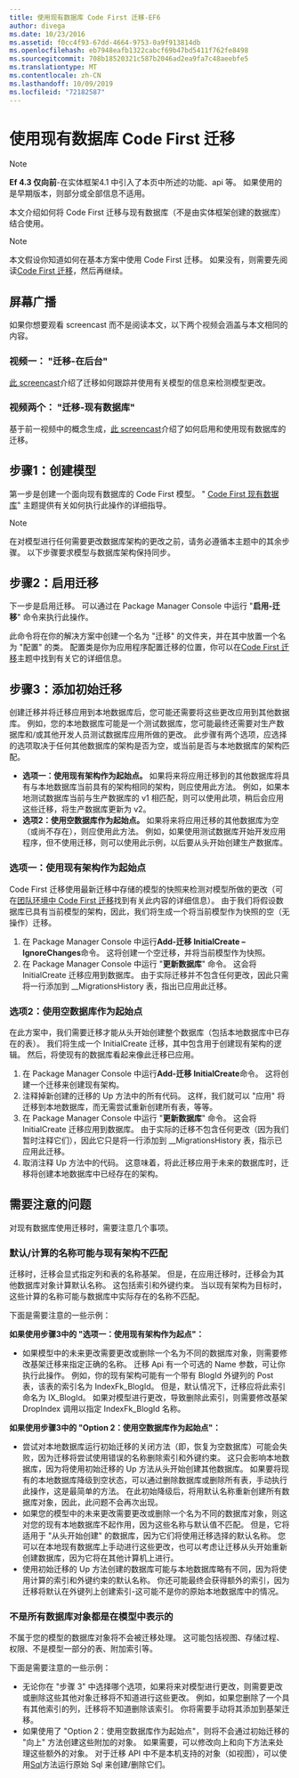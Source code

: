 ```yaml
---
title: 使用现有数据库 Code First 迁移-EF6
author: divega
ms.date: 10/23/2016
ms.assetid: f0cc4f93-67dd-4664-9753-0a9f913814db
ms.openlocfilehash: eb7948eafb1322cabcf69b47bd5411f762fe8498
ms.sourcegitcommit: 708b18520321c587b2046ad2ea9fa7c48aeebfe5
ms.translationtype: MT
ms.contentlocale: zh-CN
ms.lasthandoff: 10/09/2019
ms.locfileid: "72182587"
---
```

# <a name="code-first-migrations-with-an-existing-database"></a>使用现有数据库 Code First 迁移
> [!NOTE]
> **Ef 4.3 仅向前**-在实体框架4.1 中引入了本页中所述的功能、api 等。 如果使用的是早期版本，则部分或全部信息不适用。

本文介绍如何将 Code First 迁移与现有数据库（不是由实体框架创建的数据库）结合使用。

> [!NOTE]
> 本文假设你知道如何在基本方案中使用 Code First 迁移。 如果没有，则需要先阅读[Code First 迁移](~/ef6/modeling/code-first/migrations/index.md)，然后再继续。

## <a name="screencasts"></a>屏幕广播

如果你想要观看 screencast 而不是阅读本文，以下两个视频会涵盖与本文相同的内容。

### <a name="video-one-migrations---under-the-hood"></a>视频一： "迁移-在后台"

[此 screencast](https://channel9.msdn.com/blogs/ef/migrations-under-the-hood)介绍了迁移如何跟踪并使用有关模型的信息来检测模型更改。

### <a name="video-two-migrations---existing-databases"></a>视频两个： "迁移-现有数据库"

基于前一视频中的概念生成，[此 screencast](https://channel9.msdn.com/blogs/ef/migrations-existing-databases)介绍了如何启用和使用现有数据库的迁移。

## <a name="step-1-create-a-model"></a>步骤1：创建模型

第一步是创建一个面向现有数据库的 Code First 模型。 " [Code First 现有数据库](~/ef6/modeling/code-first/workflows/existing-database.md)" 主题提供有关如何执行此操作的详细指导。

>[!NOTE]
> 在对模型进行任何需要更改数据库架构的更改之前，请务必遵循本主题中的其余步骤。 以下步骤要求模型与数据库架构保持同步。

## <a name="step-2-enable-migrations"></a>步骤2：启用迁移

下一步是启用迁移。 可以通过在 Package Manager Console 中运行 "**启用-迁移**" 命令来执行此操作。

此命令将在你的解决方案中创建一个名为 "迁移" 的文件夹，并在其中放置一个名为 "配置" 的类。 配置类是你为应用程序配置迁移的位置，你可以在[Code First 迁移](~/ef6/modeling/code-first/migrations/index.md)主题中找到有关它的详细信息。

## <a name="step-3-add-an-initial-migration"></a>步骤3：添加初始迁移

创建迁移并将迁移应用到本地数据库后，您可能还需要将这些更改应用到其他数据库。 例如，您的本地数据库可能是一个测试数据库，您可能最终还需要对生产数据库和/或其他开发人员测试数据库应用所做的更改。 此步骤有两个选项，应选择的选项取决于任何其他数据库的架构是否为空，或当前是否与本地数据库的架构匹配。

-   **选项一：使用现有架构作为起始点。** 如果将来将应用迁移到的其他数据库将具有与本地数据库当前具有的架构相同的架构，则应使用此方法。 例如，如果本地测试数据库当前与生产数据库的 v1 相匹配，则可以使用此项，稍后会应用这些迁移，将生产数据库更新为 v2。
-   **选项2：使用空数据库作为起始点。** 如果将来将应用迁移的其他数据库为空（或尚不存在），则应使用此方法。 例如，如果使用测试数据库开始开发应用程序，但不使用迁移，则可以使用此示例，以后要从头开始创建生产数据库。

### <a name="option-one-use-existing-schema-as-a-starting-point"></a>选项一：使用现有架构作为起始点

Code First 迁移使用最新迁移中存储的模型的快照来检测对模型所做的更改（可在[团队环境中 Code First 迁移](~/ef6/modeling/code-first/migrations/teams.md)找到有关此内容的详细信息）。 由于我们将假设数据库已具有当前模型的架构，因此，我们将生成一个将当前模型作为快照的空（无操作）迁移。

1.  在 Package Manager Console 中运行**Add-迁移 InitialCreate – IgnoreChanges**命令。 这将创建一个空迁移，并将当前模型作为快照。
2.  在 Package Manager Console 中运行 "**更新数据库**" 命令。 这会将 InitialCreate 迁移应用到数据库。 由于实际迁移并不包含任何更改，因此只需将一行添加到 \_\_MigrationsHistory 表，指出已应用此迁移。

### <a name="option-two-use-empty-database-as-a-starting-point"></a>选项2：使用空数据库作为起始点

在此方案中，我们需要迁移才能从头开始创建整个数据库（包括本地数据库中已存在的表）。 我们将生成一个 InitialCreate 迁移，其中包含用于创建现有架构的逻辑。 然后，将使现有的数据库看起来像此迁移已应用。

1.  在 Package Manager Console 中运行**Add-迁移 InitialCreate**命令。 这将创建一个迁移来创建现有架构。
2.  注释掉新创建的迁移的 Up 方法中的所有代码。 这样，我们就可以 "应用" 将迁移到本地数据库，而无需尝试重新创建所有表，等等。
3.  在 Package Manager Console 中运行 "**更新数据库**" 命令。 这会将 InitialCreate 迁移应用到数据库。 由于实际的迁移不包含任何更改（因为我们暂时注释它们），因此它只是将一行添加到 \_\_MigrationsHistory 表，指示已应用此迁移。
4.  取消注释 Up 方法中的代码。 这意味着，将此迁移应用于未来的数据库时，迁移将创建本地数据库中已经存在的架构。

## <a name="things-to-be-aware-of"></a>需要注意的问题

对现有数据库使用迁移时，需要注意几个事项。

### <a name="defaultcalculated-names-may-not-match-existing-schema"></a>默认/计算的名称可能与现有架构不匹配

迁移时，迁移会显式指定列和表的名称基架。 但是，在应用迁移时，迁移会为其他数据库对象计算默认名称。 这包括索引和外键约束。 当以现有架构为目标时，这些计算的名称可能与数据库中实际存在的名称不匹配。

下面是需要注意的一些示例：

**如果使用步骤3中的 "选项一：使用现有架构作为起点"：**

-   如果模型中的未来更改需要更改或删除一个名为不同的数据库对象，则需要修改基架迁移来指定正确的名称。 迁移 Api 有一个可选的 Name 参数，可让你执行此操作。
    例如，你的现有架构可能有一个带有 BlogId 外键列的 Post 表，该表的索引名为 IndexFk\_BlogId。 但是，默认情况下，迁移应将此索引命名为 IX\_BlogId。 如果对模型进行更改，导致删除此索引，则需要修改基架 DropIndex 调用以指定 IndexFk\_BlogId 名称。

**如果使用步骤3中的 "Option 2：使用空数据库作为起始点"：**

-   尝试对本地数据库运行初始迁移的关闭方法（即，恢复为空数据库）可能会失败，因为迁移将尝试使用错误的名称删除索引和外键约束。 这只会影响本地数据库，因为将使用初始迁移的 Up 方法从头开始创建其他数据库。
    如果要将现有的本地数据库降级到空状态，可以通过删除数据库或删除所有表，手动执行此操作，这是最简单的方法。 在此初始降级后，将用默认名称重新创建所有数据库对象，因此，此问题不会再次出现。
-   如果您的模型中的未来更改需要更改或删除一个名为不同的数据库对象，则这对您的现有本地数据库不起作用，因为这些名称与默认值不匹配。 但是，它将适用于 "从头开始创建" 的数据库，因为它们将使用迁移选择的默认名称。
    您可以在本地现有数据库上手动进行这些更改，也可以考虑让迁移从头开始重新创建数据库，因为它将在其他计算机上进行。
-   使用初始迁移的 Up 方法创建的数据库可能与本地数据库略有不同，因为将使用计算的索引和外键约束的默认名称。 你还可能最终会获得额外的索引，因为迁移将默认在外键列上创建索引-这可能不是你的原始本地数据库中的情况。

### <a name="not-all-database-objects-are-represented-in-the-model"></a>不是所有数据库对象都是在模型中表示的

不属于您的模型的数据库对象将不会被迁移处理。 这可能包括视图、存储过程、权限、不是模型一部分的表、附加索引等。

下面是需要注意的一些示例：

-   无论你在 "步骤 3" 中选择哪个选项，如果将来对模型进行更改，则需要更改或删除这些其他对象迁移将不知道进行这些更改。 例如，如果您删除了一个具有其他索引的列，迁移将不知道删除该索引。 你将需要手动将其添加到基架迁移。
-   如果使用了 "Option 2：使用空数据库作为起始点"，则将不会通过初始迁移的 "向上" 方法创建这些附加的对象。
    如果需要，可以修改向上和向下方法来处理这些额外的对象。 对于迁移 API 中不是本机支持的对象（如视图），可以使用[Sql](https://msdn.microsoft.com/library/system.data.entity.migrations.dbmigration.sql.aspx)方法运行原始 Sql 来创建/删除它们。
